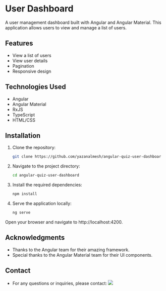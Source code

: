 # User Dashboard

A user management dashboard built with Angular and Angular Material. This application allows users to view and manage a list of users.

## Features

- View a list of users
- View user details
- Pagination
- Responsive design

## Technologies Used

- Angular
- Angular Material
- RxJS
- TypeScript
- HTML/CSS

## Installation

1. Clone the repository:
   ```bash
   git clone https://github.com/yazanalmesh/angular-quiz-user-dashboard.git

2. Navigate to the project directory:
   ```bash
   cd angular-quiz-user-dashboard

3. Install the required dependencies:
   ```bash
   npm install

4. Serve the application locally:
   ```bash
   ng serve


Open your browser and navigate to http://localhost:4200.


## Acknowledgments

- Thanks to the Angular team for their amazing framework.
- Special thanks to the Angular Material team for their UI components.

## Contact
- For any questions or inquiries, please contact: <a href="mailto:yazanalmesh@gmail.com?"><img src="https://img.shields.io/badge/gmail-%23DD0031.svg?&style=for-the-badge&logo=gmail&logoColor=white"/></a>

